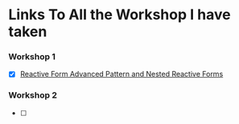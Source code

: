 # Links To All the Workshop I have taken

### Workshop 1
- [x] [Reactive Form Advanced Pattern and Nested Reactive Forms](https://github.com/Abjayon/Workshop-ReactiveForms)

### Workshop 2
- [ ]  
